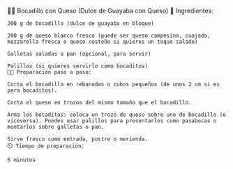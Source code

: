 🧀🍬 Bocadillo con Queso (Dulce de Guayaba con Queso)
🧾 Ingredientes:

    200 g de bocadillo (dulce de guayaba en bloque)

    200 g de queso blanco fresco (puede ser queso campesino, cuajada, mozzarella fresca o queso costeño si quieres un toque salado)

    Galletas saladas o pan (opcional, para servir)

    Palillos (si quieres servirlo como bocaditos)
    👨‍🍳 Preparación paso a paso:

    Corta el bocadillo en rebanadas o cubos pequeños (de unos 2 cm si es para bocaditos).

    Corta el queso en trozos del mismo tamaño que el bocadillo.

    Arma los bocaditos: coloca un trozo de queso sobre uno de bocadillo (o viceversa). Puedes usar palillos para presentarlos como pasabocas o montarlos sobre galletas o pan.

    Sirve fresco como entrada, postre o merienda.
    ⏲️ Tiempo de preparación:

    5 minutos
